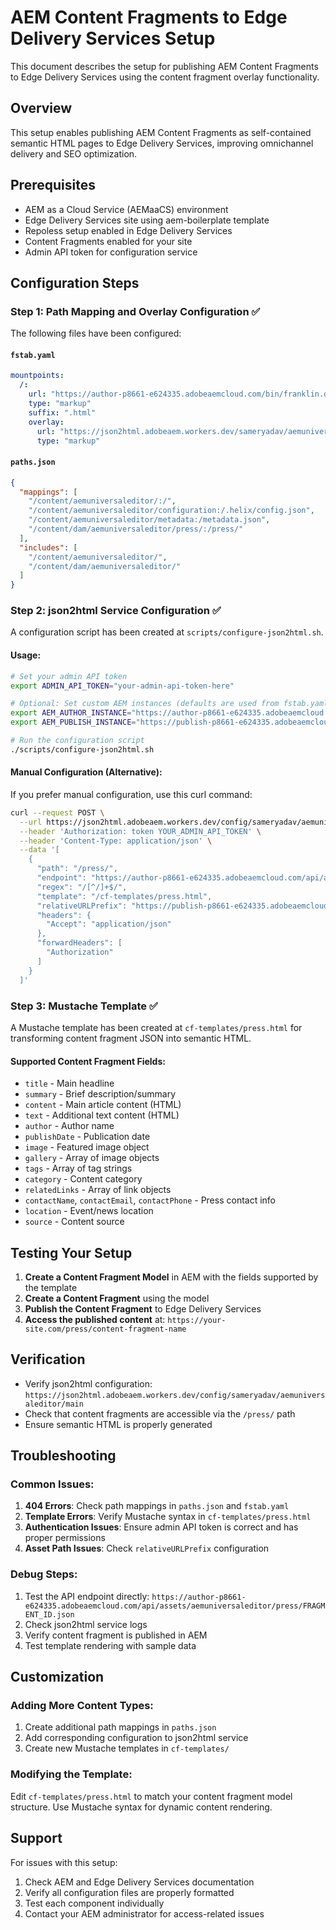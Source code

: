 # AEM Content Fragments to Edge Delivery Services Setup

This document describes the setup for publishing AEM Content Fragments to Edge Delivery Services using the content fragment overlay functionality.

## Overview

This setup enables publishing AEM Content Fragments as self-contained semantic HTML pages to Edge Delivery Services, improving omnichannel delivery and SEO optimization.

## Prerequisites

- AEM as a Cloud Service (AEMaaCS) environment
- Edge Delivery Services site using aem-boilerplate template
- Repoless setup enabled in Edge Delivery Services
- Content Fragments enabled for your site
- Admin API token for configuration service

## Configuration Steps

### Step 1: Path Mapping and Overlay Configuration ✅

The following files have been configured:

#### `fstab.yaml`
```yaml
mountpoints:
  /:
    url: "https://author-p8661-e624335.adobeaemcloud.com/bin/franklin.delivery/sameryadav/aemuniversaleditor/main"
    type: "markup"
    suffix: ".html"
    overlay:
      url: "https://json2html.adobeaem.workers.dev/sameryadav/aemuniversaleditor/main"
      type: "markup"
```

#### `paths.json`
```json
{
  "mappings": [
    "/content/aemuniversaleditor/:/",
    "/content/aemuniversaleditor/configuration:/.helix/config.json",
    "/content/aemuniversaleditor/metadata:/metadata.json",
    "/content/dam/aemuniversaleditor/press/:/press/"
  ],
  "includes": [
    "/content/aemuniversaleditor/",
    "/content/dam/aemuniversaleditor/"
  ]
}
```

### Step 2: json2html Service Configuration ✅

A configuration script has been created at `scripts/configure-json2html.sh`.

#### Usage:
```bash
# Set your admin API token
export ADMIN_API_TOKEN="your-admin-api-token-here"

# Optional: Set custom AEM instances (defaults are used from fstab.yaml)
export AEM_AUTHOR_INSTANCE="https://author-p8661-e624335.adobeaemcloud.com"
export AEM_PUBLISH_INSTANCE="https://publish-p8661-e624335.adobeaemcloud.com"

# Run the configuration script
./scripts/configure-json2html.sh
```

#### Manual Configuration (Alternative):
If you prefer manual configuration, use this curl command:

```bash
curl --request POST \
  --url https://json2html.adobeaem.workers.dev/config/sameryadav/aemuniversaleditor/main \
  --header 'Authorization: token YOUR_ADMIN_API_TOKEN' \
  --header 'Content-Type: application/json' \
  --data '[
    {
      "path": "/press/",
      "endpoint": "https://author-p8661-e624335.adobeaemcloud.com/api/assets/aemuniversaleditor/press/{{id}}.json",
      "regex": "/[^/]+$/",
      "template": "/cf-templates/press.html",
      "relativeURLPrefix": "https://publish-p8661-e624335.adobeaemcloud.com",
      "headers": {
        "Accept": "application/json"
      },
      "forwardHeaders": [
        "Authorization"
      ]
    }
  ]'
```

### Step 3: Mustache Template ✅

A Mustache template has been created at `cf-templates/press.html` for transforming content fragment JSON into semantic HTML.

#### Supported Content Fragment Fields:
- `title` - Main headline
- `summary` - Brief description/summary  
- `content` - Main article content (HTML)
- `text` - Additional text content (HTML)
- `author` - Author name
- `publishDate` - Publication date
- `image` - Featured image object
- `gallery` - Array of image objects
- `tags` - Array of tag strings
- `category` - Content category
- `relatedLinks` - Array of link objects
- `contactName`, `contactEmail`, `contactPhone` - Press contact info
- `location` - Event/news location
- `source` - Content source

## Testing Your Setup

1. **Create a Content Fragment Model** in AEM with the fields supported by the template
2. **Create a Content Fragment** using the model
3. **Publish the Content Fragment** to Edge Delivery Services
4. **Access the published content** at: `https://your-site.com/press/content-fragment-name`

## Verification

- Verify json2html configuration: `https://json2html.adobeaem.workers.dev/config/sameryadav/aemuniversaleditor/main`
- Check that content fragments are accessible via the `/press/` path
- Ensure semantic HTML is properly generated

## Troubleshooting

### Common Issues:

1. **404 Errors**: Check path mappings in `paths.json` and `fstab.yaml`
2. **Template Errors**: Verify Mustache syntax in `cf-templates/press.html`
3. **Authentication Issues**: Ensure admin API token is correct and has proper permissions
4. **Asset Path Issues**: Check `relativeURLPrefix` configuration

### Debug Steps:

1. Test the API endpoint directly: `https://author-p8661-e624335.adobeaemcloud.com/api/assets/aemuniversaleditor/press/FRAGMENT_ID.json`
2. Check json2html service logs
3. Verify content fragment is published in AEM
4. Test template rendering with sample data

## Customization

### Adding More Content Types:

1. Create additional path mappings in `paths.json`
2. Add corresponding configuration to json2html service
3. Create new Mustache templates in `cf-templates/`

### Modifying the Template:

Edit `cf-templates/press.html` to match your content fragment model structure. Use Mustache syntax for dynamic content rendering.

## Support

For issues with this setup:
1. Check AEM and Edge Delivery Services documentation
2. Verify all configuration files are properly formatted
3. Test each component individually
4. Contact your AEM administrator for access-related issues
